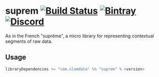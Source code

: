 # suprem [![Build Status](https://travis-ci.org/slamdata/suprem.svg?branch=master)](https://travis-ci.org/slamdata/suprem) [![Bintray](https://img.shields.io/bintray/v/slamdata-inc/maven-public/suprem.svg)](https://bintray.com/slamdata-inc/maven-public/suprem) [![Discord](https://img.shields.io/discord/373302030460125185.svg?logo=discord)](https://discord.gg/QNjwCg6)

As in the French "suprême", a micro library for representing contextual segments of raw data.

## Usage

```sbt
libraryDependencies += "com.slamdata" %% "suprem" % <version>
```
